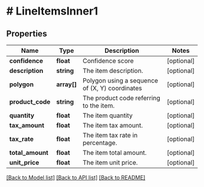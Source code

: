 # # LineItemsInner1

## Properties

Name | Type | Description | Notes
------------ | ------------- | ------------- | -------------
**confidence** | **float** | Confidence score | [optional]
**description** | **string** | The item description. | [optional]
**polygon** | **array[]** | Polygon using a sequence of (X, Y) coordinates | [optional]
**product_code** | **string** | The product code referring to the item. | [optional]
**quantity** | **float** | The item quantity | [optional]
**tax_amount** | **float** | The item tax amount. | [optional]
**tax_rate** | **float** | The item tax rate in percentage. | [optional]
**total_amount** | **float** | The item total amount. | [optional]
**unit_price** | **float** | The item unit price. | [optional]

[[Back to Model list]](../../README.md#models) [[Back to API list]](../../README.md#endpoints) [[Back to README]](../../README.md)
